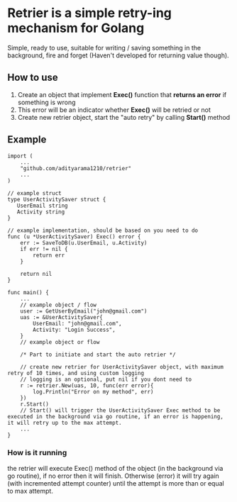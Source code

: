 # Retrier is a simple retry-ing mechanism for Golang
Simple, ready to use, suitable for writing / saving something in the background, fire and forget (Haven't developed for returning value though).

## How to use
1. Create an object that implement **Exec()** function that **returns an error** if something is wrong
2. This error will be an indicator whether **Exec()** will be retried or not
3. Create new retrier object, start the "auto retry" by calling **Start()** method

## Example
```golang
import (
    ...
    "github.com/adityarama1210/retrier"
    ...
)

// example struct
type UserActivitySaver struct {
   UserEmail string
   Activity string
}

// example implementation, should be based on you need to do
func (u *UserActivitySaver) Exec() error {
    err := SaveToDB(u.UserEmail, u.Activity)
    if err != nil {
        return err
    }
    
    return nil
}

func main() {
    ...
    // example object / flow
    user := GetUserByEmail("john@gmail.com")
    uas := &UserActivitySaver{
        UserEmail: "john@gmail.com",
        Activity: "Login Success",
    }
    // example object or flow
    
    /* Part to initiate and start the auto retrier */

    // create new retrier for UserActivitySaver object, with maximum retry of 10 times, and using custom logging
    // logging is an optional, put nil if you dont need to
    r := retrier.New(uas, 10, func(err error){
        log.Println("Error on my method", err)
    })
    r.Start() 
    // Start() will trigger the UserActivitySaver Exec method to be executed in the background via go routine, if an error is happening, it will retry up to the max attempt.
    ...
}
```

### How is it running
the retrier will execute Exec() method of the object (in the background via go routine), if no error then it will finish. Otherwise (error) it will try again (with incremented attempt counter) until the attempt is more than or equal to max attempt.